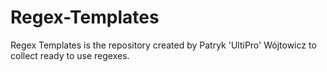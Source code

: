 # Regex-Templates
Regex Templates is the repository created by Patryk 'UltiPro' Wójtowicz to collect ready to use regexes.

